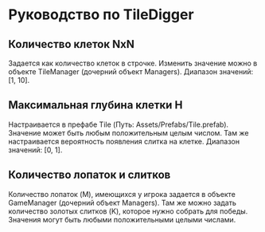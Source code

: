 # Руководство по TileDigger


## Количество клеток NxN
Задается как количество клеток в строчке. Изменить значение можно в объекте TileManager (дочерний объект Managers). Диапазон значений: [1, 10].

## Максимальная глубина клетки H
Настраивается в префабе Tile (Путь: Assets/Prefabs/Tile.prefab). Значение может быть любым положительным целым числом.
Там же настраивается вероятность появления слитка на клетке. Диапазон значений: [0, 1].

## Количество лопаток и слитков
Количество лопаток (M), имеющихся у игрока задается в объекте GameManager (дочерний объект Managers). Там же можно задать количество золотых слитков (K), которое нужно собрать для победы. Значения могут быть любыми положительными целыми числами.
